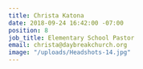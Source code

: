 ```yaml
---
title: Christa Katona
date: 2018-09-24 16:42:00 -07:00
position: 8
job_title: Elementary School Pastor
email: christa@daybreakchurch.org
image: "/uploads/Headshots-14.jpg"
---
```



